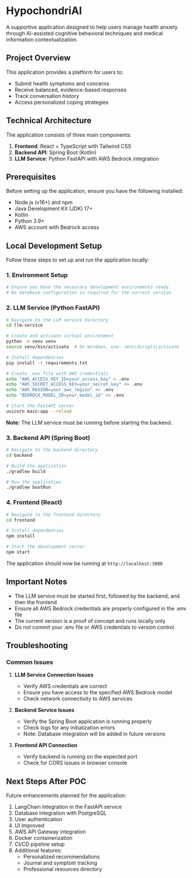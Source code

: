 # HypochondriAI

A supportive application designed to help users manage health anxiety through AI-assisted cognitive behavioral techniques and medical information contextualization.

## Project Overview

This application provides a platform for users to:
- Submit health symptoms and concerns
- Receive balanced, evidence-based responses
- Track conversation history
- Access personalized coping strategies

## Technical Architecture

The application consists of three main components:

1. **Frontend**: React + TypeScript with Tailwind CSS
2. **Backend API**: Spring Boot (Kotlin)
3. **LLM Service**: Python FastAPI with AWS Bedrock integration

## Prerequisites

Before setting up the application, ensure you have the following installed:

- Node.js (v16+) and npm
- Java Development Kit (JDK) 17+
- Kotlin
- Python 3.9+
- AWS account with Bedrock access

## Local Development Setup

Follow these steps to set up and run the application locally:

### 1. Environment Setup

```bash
# Ensure you have the necessary development environments ready
# No database configuration is required for the current version
```

### 2. LLM Service (Python FastAPI)

```bash
# Navigate to the LLM service directory
cd llm-service

# Create and activate virtual environment
python -m venv venv
source venv/bin/activate  # On Windows, use: venv\Scripts\activate

# Install dependencies
pip install -r requirements.txt

# Create .env file with AWS credentials
echo "AWS_ACCESS_KEY_ID=your_access_key" > .env
echo "AWS_SECRET_ACCESS_KEY=your_secret_key" >> .env
echo "AWS_REGION=your_aws_region" >> .env
echo "BEDROCK_MODEL_ID=your_model_id" >> .env

# Start the FastAPI server
uvicorn main:app --reload
```

**Note:** The LLM service must be running before starting the backend.

### 3. Backend API (Spring Boot)

```bash
# Navigate to the backend directory
cd backend

# Build the application
./gradlew build

# Run the application
./gradlew bootRun
```

### 4. Frontend (React)

```bash
# Navigate to the frontend directory
cd frontend

# Install dependencies
npm install

# Start the development server
npm start
```

The application should now be running at `http://localhost:3000`

## Important Notes

- The LLM service must be started first, followed by the backend, and then the frontend
- Ensure all AWS Bedrock credentials are properly configured in the .env file
- The current version is a proof of concept and runs locally only
- Do not commit your .env file or AWS credentials to version control

## Troubleshooting

### Common Issues

1. **LLM Service Connection Issues**
   - Verify AWS credentials are correct
   - Ensure you have access to the specified AWS Bedrock model
   - Check network connectivity to AWS services

2. **Backend Service Issues**
   - Verify the Spring Boot application is running properly
   - Check logs for any initialization errors
   - Note: Database integration will be added in future versions

3. **Frontend API Connection**
   - Verify backend is running on the expected port
   - Check for CORS issues in browser console

## Next Steps After POC

Future enhancements planned for the application:
1. LangChain integration in the FastAPI service
2. Database integration with PostgreSQL
3. User authentication
4. UI Improved 
5. AWS API Gateway integration
6. Docker containerization
7. CI/CD pipeline setup
8. Additional features:
   - Personalized recommendations
   - Journal and symptom tracking
   - Professional resources directory

